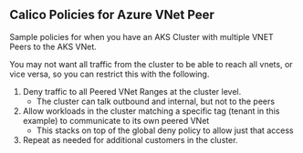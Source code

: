 ## Calico Policies for Azure VNet Peer

Sample policies for when you have an AKS Cluster with multiple VNET Peers to the AKS VNet.

You may not want all traffic from the cluster to be able to reach all vnets, or vice versa, so you can restrict this with the following.

1. Deny traffic to all Peered VNet Ranges at the cluster level.
    - The cluster can talk outbound and internal, but not to the peers
2. Allow workloads in the cluster matching a specific tag (tenant in this example) to communicate to its own peered VNet
    - This stacks on top of the global deny policy to allow just that access
3. Repeat as needed for additional customers in the cluster.
